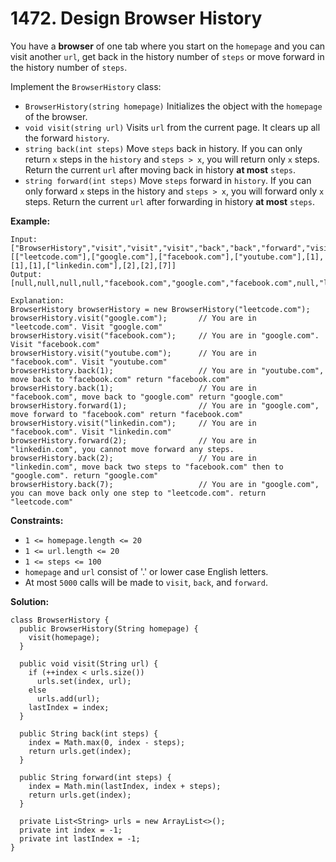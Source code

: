 # 1472. Design Browser History

You have a **browser** of one tab where you start on the `homepage` and you can visit another `url`, get back in the history number of `steps` or move forward in the history number of `steps`.

Implement the `BrowserHistory` class:

* `BrowserHistory(string homepage)` Initializes the object with the `homepage` of the browser.
* `void visit(string url)` Visits `url` from the current page. It clears up all the forward `history`.
* `string back(int steps)` Move `steps` back in history. If you can only return `x` steps in the `history` and `steps > x`, you will return only `x` steps. Return the current `url` after moving back in history **at most** `steps`.
* `string forward(int steps)` Move `steps` forward in `history`. If you can only forward `x` steps in the history and `steps > x`, you will forward only `x` steps. Return the current `url` after forwarding in history **at most** `steps`.
 
**Example:**
```
Input:
["BrowserHistory","visit","visit","visit","back","back","forward","visit","forward","back","back"]
[["leetcode.com"],["google.com"],["facebook.com"],["youtube.com"],[1],[1],[1],["linkedin.com"],[2],[2],[7]]
Output:
[null,null,null,null,"facebook.com","google.com","facebook.com",null,"linkedin.com","google.com","leetcode.com"]

Explanation:
BrowserHistory browserHistory = new BrowserHistory("leetcode.com");
browserHistory.visit("google.com");       // You are in "leetcode.com". Visit "google.com"
browserHistory.visit("facebook.com");     // You are in "google.com". Visit "facebook.com"
browserHistory.visit("youtube.com");      // You are in "facebook.com". Visit "youtube.com"
browserHistory.back(1);                   // You are in "youtube.com", move back to "facebook.com" return "facebook.com"
browserHistory.back(1);                   // You are in "facebook.com", move back to "google.com" return "google.com"
browserHistory.forward(1);                // You are in "google.com", move forward to "facebook.com" return "facebook.com"
browserHistory.visit("linkedin.com");     // You are in "facebook.com". Visit "linkedin.com"
browserHistory.forward(2);                // You are in "linkedin.com", you cannot move forward any steps.
browserHistory.back(2);                   // You are in "linkedin.com", move back two steps to "facebook.com" then to "google.com". return "google.com"
browserHistory.back(7);                   // You are in "google.com", you can move back only one step to "leetcode.com". return "leetcode.com"
``` 

**Constraints:**

* `1 <= homepage.length <= 20`
* `1 <= url.length <= 20`
* `1 <= steps <= 100`
* `homepage` and `url` consist of  '.' or lower case English letters.
* At most `5000` calls will be made to `visit`, `back`, and `forward`.

**Solution:**
```
class BrowserHistory {
  public BrowserHistory(String homepage) {
    visit(homepage);
  }

  public void visit(String url) {
    if (++index < urls.size())
      urls.set(index, url);
    else
      urls.add(url);
    lastIndex = index;
  }

  public String back(int steps) {
    index = Math.max(0, index - steps);
    return urls.get(index);
  }

  public String forward(int steps) {
    index = Math.min(lastIndex, index + steps);
    return urls.get(index);
  }

  private List<String> urls = new ArrayList<>();
  private int index = -1;
  private int lastIndex = -1;
}
  ```
